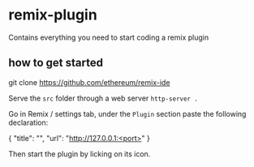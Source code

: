 # remix-plugin
Contains everything you need to start coding a remix plugin

## how to get started

git clone https://github.com/ethereum/remix-ide

Serve the `src` folder through a web server `http-server .`

Go in Remix / settings tab, under the `Plugin` section paste the following declaration:

{
    "title": "<name of plugin>",
    "url": "http://127.0.0.1:<port>"
}

Then start the plugin by licking on its icon.
